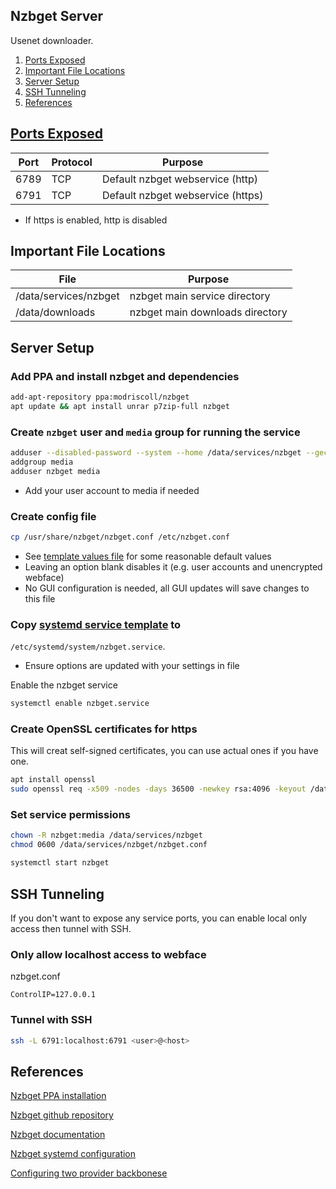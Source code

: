 Nzbget Server
-------------
Usenet downloader.

1. [Ports Exposed](#ports-exposed)
1. [Important File Locations](#important-file-locations)
1. [Server Setup](#server-setup)
1. [SSH Tunneling](#ssh-tunneling)
1. [References](#references)

[Ports Exposed][1]
------------------

| Port | Protocol | Purpose                           |
|------|----------|-----------------------------------|
| 6789 | TCP      | Default nzbget webservice (http)  |
| 6791 | TCP      | Default nzbget webservice (https) |
 * If https is enabled, http is disabled

Important File Locations
------------------------

| File                  | Purpose                         |
|-----------------------|---------------------------------|
| /data/services/nzbget | nzbget main service directory   |
| /data/downloads       | nzbget main downloads directory |

Server Setup
------------
### Add PPA and install nzbget and dependencies
```bash
add-apt-repository ppa:modriscoll/nzbget
apt update && apt install unrar p7zip-full nzbget
```

### Create `nzbget` user and `media` group for running the service
```bash
adduser --disabled-password --system --home /data/services/nzbget --gecos "nzbget" --group nzbget
addgroup media
adduser nzbget media
```
 * Add your user account to media if needed

### Create config file
```bash
cp /usr/share/nzbget/nzbget.conf /etc/nzbget.conf
```
 * See [template values file](nzbget.conf) for some reasonable default values
 * Leaving an option blank disables it (e.g. user accounts and unencrypted
   webface)
 * No GUI configuration is needed, all GUI updates will save changes to this
   file

### Copy [systemd service template](nzbget.service) to
`/etc/systemd/system/nzbget.service`.
 * Ensure options are updated with your settings in file

Enable the nzbget service
```bash
systemctl enable nzbget.service
```

### Create OpenSSL certificates for https
This will creat self-signed certificates, you can use actual ones if you have
one.

```bash
apt install openssl
sudo openssl req -x509 -nodes -days 36500 -newkey rsa:4096 -keyout /data/services/nzbget/nzbget.key -out /data/services/nzbget/nzbget.crt
```

### Set service permissions

```bash
chown -R nzbget:media /data/services/nzbget
chmod 0600 /data/services/nzbget/nzbget.conf
```

```bash
systemctl start nzbget
```

SSH Tunneling
-------------
If you don't want to expose any service ports, you can enable local only access
then tunnel with SSH.

### Only allow localhost access to webface

nzbget.conf
```
ControlIP=127.0.0.1
```

### Tunnel with SSH

```bash
ssh -L 6791:localhost:6791 <user>@<host>
```

References
----------
[Nzbget PPA installation][1]

[Nzbget github repository][2]

[Nzbget documentation][3]

[Nzbget systemd configuration][4]

[Configuring two provider backbonese][5]

[1]: https://launchpad.net/~modriscoll/+archive/ubuntu/nzbget
[2]: https://github.com/nzbget/nzbget
[3]: https://github.com/nzbget/nzbget/wiki
[4]: http://www.htpcguides.com/install-latest-nzbget-on-ubuntu-15-x-with-easy-updates/
[5]: https://nzbgeek.info/showthread.php?tid=6720